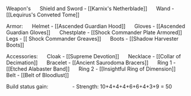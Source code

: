 Weapon's
$\quad$ Shield and Sword - [[Karnix's Netherblade]]
$\quad$ Wand - [[Lequirus's Conveted Tome]]

Armor: 
$\quad$ Helmet - [[Ascended Guardian Hood]]
$\quad$ Gloves - [[Ascended Guardian Gloves]]
$\quad$ Chestplate - [[Shock Commander Plate Armored]]
$\quad$ Legs - [[ Shock Commander Greaves]]
$\quad$ Boots - [[Shadow Harvester Boots]]

Accessories:
$\quad$ Cloak - [[Supreme Devotion]]
$\quad$ Necklace - [[Collar of Decimation]]
$\quad$ Bracelet - [[Ancient Saurodoma Bracers]]
$\quad$ Ring 1 - [[Etched Alabaster Band]]
$\quad$ Ring 2 - [[Insightful Ring of Dimension]]
$\quad$ Belt - [[Belt of Bloodlust]]


Build status gain:
$\quad$ $\quad$ $\quad$ - Strength: 10+4+4+4+6+6+4+3+9 = 50
